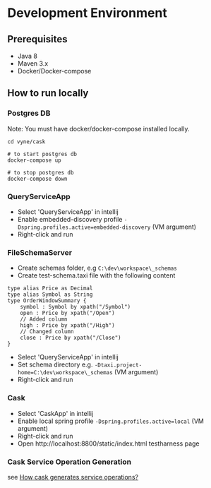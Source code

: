 # Development Environment

## Prerequisites
* Java 8
* Maven 3.x
* Docker/Docker-compose

## How to run locally

### Postgres DB
Note: You must have docker/docker-compose installed locally.
 
```
cd vyne/cask

# to start postgres db
docker-compose up

# to stop postgres db
docker-compose down
```

### QueryServiceApp
* Select 'QueryServiceApp' in intellij
* Enable embedded-discovery profile ```-Dspring.profiles.active=embedded-discovery``` (VM argument)
* Right-click and run 

### FileSchemaServer
* Create schemas folder, e.g ```C:\dev\workspace\_schemas```
* Create test-schema.taxi file with the following content
```
type alias Price as Decimal
type alias Symbol as String
type OrderWindowSummary {
    symbol : Symbol by xpath("/Symbol")
    open : Price by xpath("/Open")
    // Added column
    high : Price by xpath("/High")
    // Changed column
    close : Price by xpath("/Close")
}
```
* Select 'QueryServiceApp' in intellij
* Set schema directory e.g. ```-Dtaxi.project-home=C:\dev\workspace\_schemas``` (VM argument)
* Right-click and run 

### Cask
* Select 'CaskApp' in intellij
* Enable local spring profile ```-Dspring.profiles.active=local``` (VM argument)
* Right-click and run 
* Open http://localhost:8800/static/index.html testharness page 

### Cask Service Operation Generation

see [How cask generates service operations?](cask_operations.md)
